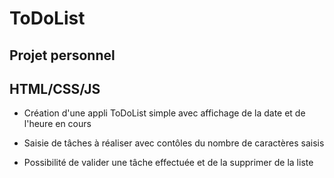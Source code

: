 ToDoList
===============================

Projet personnel
--------------------------
HTML/CSS/JS
--------------------------

* Création d'une appli ToDoList simple avec affichage de la date et de l'heure en cours

* Saisie de tâches à réaliser avec contôles du nombre de caractères saisis

* Possibilité de valider une tâche effectuée et de la supprimer de la liste

